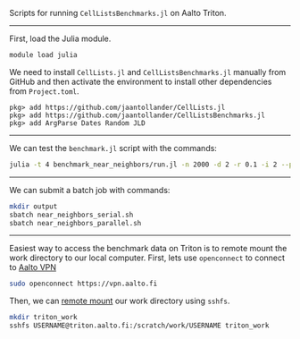 Scripts for running `CellListsBenchmarks.jl` on Aalto Triton.

---

First, load the Julia module.

```bash
module load julia
```

We need to install `CellLists.jl` and `CellListsBenchmarks.jl` manually from GitHub and then activate the environment to install other dependencies from `Project.toml`.

```julia-repl
pkg> add https://github.com/jaantollander/CellLists.jl
pkg> add https://github.com/jaantollander/CellListsBenchmarks.jl
pkg> add ArgParse Dates Random JLD
```

---

We can test the `benchmark.jl` script with the commands:

```bash
julia -t 4 benchmark_near_neighbors/run.jl -n 2000 -d 2 -r 0.1 -i 2 --parallel
```

---

We can submit a batch job with commands:

```bash
mkdir output
sbatch near_neighbors_serial.sh
sbatch near_neighbors_parallel.sh
```

---

Easiest way to access the benchmark data on Triton is to remote mount the work directory to our local computer. First, lets use `openconnect` to connect to [Aalto VPN](https://scicomp.aalto.fi/aalto/remoteaccess/#vpn-web-proxy)

```bash
sudo openconnect https://vpn.aalto.fi
```

Then, we can [remote mount](https://scicomp.aalto.fi/triton/tut/storage/#remote-mounting-using-sshfs) our work directory using `sshfs`.

```bash
mkdir triton_work
sshfs USERNAME@triton.aalto.fi:/scratch/work/USERNAME triton_work
```
